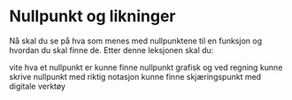 # Nullpunkt og likninger

Nå skal du se på hva som menes med nullpunktene til en funksjon og hvordan du skal finne de.
Etter denne leksjonen skal du: 

vite hva et nullpunkt er
kunne finne nullpunkt grafisk og ved regning
kunne skrive nullpunkt med riktig notasjon
kunne finne skjæringspunkt med digitale verktøy